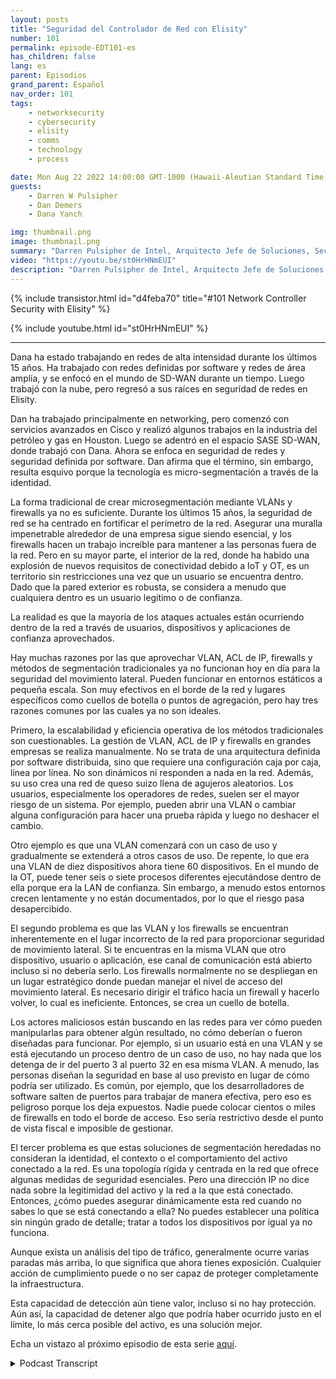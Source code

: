 ```yaml
---
layout: posts
title: "Seguridad del Controlador de Red con Elisity"
number: 101
permalink: episode-EDT101-es
has_children: false
lang: es
parent: Episodios
grand_parent: Español
nav_order: 101
tags:
    - networksecurity
    - cybersecurity
    - elisity
    - comms
    - technology
    - process

date: Mon Aug 22 2022 14:00:00 GMT-1000 (Hawaii-Aleutian Standard Time)
guests:
    - Darren W Pulsipher
    - Dan Demers
    - Dana Yanch

img: thumbnail.png
image: thumbnail.png
summary: "Darren Pulsipher de Intel, Arquitecto Jefe de Soluciones, Sector Público, entrevista a los expertos en seguridad de redes Dana Yanch y Dan Demers de Elisity sobre técnicas de seguridad del controlador de la red y arquitecturas de confianza cero."
video: "https://youtu.be/st0HrHNmEUI"
description: "Darren Pulsipher de Intel, Arquitecto Jefe de Soluciones, Sector Público, entrevista a los expertos en seguridad de redes Dana Yanch y Dan Demers de Elisity sobre técnicas de seguridad del controlador de la red y arquitecturas de confianza cero."
---
```


<div>
{% include transistor.html id="d4feba70" title="#101 Network Controller Security with Elisity" %}

{% include youtube.html id="st0HrHNmEUI" %}
</div>

---

Dana ha estado trabajando en redes de alta intensidad durante los últimos 15 años. Ha trabajado con redes definidas por software y redes de área amplia, y se enfocó en el mundo de SD-WAN durante un tiempo. Luego trabajó con la nube, pero regresó a sus raíces en seguridad de redes en Elisity.

Dan ha trabajado principalmente en networking, pero comenzó con servicios avanzados en Cisco y realizó algunos trabajos en la industria del petróleo y gas en Houston. Luego se adentró en el espacio SASE SD-WAN, donde trabajó con Dana. Ahora se enfoca en seguridad de redes y seguridad definida por software. Dan afirma que el término, sin embargo, resulta esquivo porque la tecnología es micro-segmentación a través de la identidad.

La forma tradicional de crear microsegmentación mediante VLANs y firewalls ya no es suficiente. Durante los últimos 15 años, la seguridad de red se ha centrado en fortificar el perímetro de la red. Asegurar una muralla impenetrable alrededor de una empresa sigue siendo esencial, y los firewalls hacen un trabajo increíble para mantener a las personas fuera de la red. Pero en su mayor parte, el interior de la red, donde ha habido una explosión de nuevos requisitos de conectividad debido a IoT y OT, es un territorio sin restricciones una vez que un usuario se encuentra dentro. Dado que la pared exterior es robusta, se considera a menudo que cualquiera dentro es un usuario legítimo o de confianza.

La realidad es que la mayoría de los ataques actuales están ocurriendo dentro de la red a través de usuarios, dispositivos y aplicaciones de confianza aprovechados.

Hay muchas razones por las que aprovechar VLAN, ACL de IP, firewalls y métodos de segmentación tradicionales ya no funcionan hoy en día para la seguridad del movimiento lateral. Pueden funcionar en entornos estáticos a pequeña escala. Son muy efectivos en el borde de la red y lugares específicos como cuellos de botella o puntos de agregación, pero hay tres razones comunes por las cuales ya no son ideales.

Primero, la escalabilidad y eficiencia operativa de los métodos tradicionales son cuestionables. La gestión de VLAN, ACL de IP y firewalls en grandes empresas se realiza manualmente. No se trata de una arquitectura definida por software distribuida, sino que requiere una configuración caja por caja, línea por línea. No son dinámicos ni responden a nada en la red. Además, su uso crea una red de queso suizo llena de agujeros aleatorios. Los usuarios, especialmente los operadores de redes, suelen ser el mayor riesgo de un sistema. Por ejemplo, pueden abrir una VLAN o cambiar alguna configuración para hacer una prueba rápida y luego no deshacer el cambio.

Otro ejemplo es que una VLAN comenzará con un caso de uso y gradualmente se extenderá a otros casos de uso. De repente, lo que era una VLAN de diez dispositivos ahora tiene 60 dispositivos. En el mundo de la OT, puede tener seis o siete procesos diferentes ejecutándose dentro de ella porque era la LAN de confianza. Sin embargo, a menudo estos entornos crecen lentamente y no están documentados, por lo que el riesgo pasa desapercibido.

El segundo problema es que las VLAN y los firewalls se encuentran inherentemente en el lugar incorrecto de la red para proporcionar seguridad de movimiento lateral. Si te encuentras en la misma VLAN que otro dispositivo, usuario o aplicación, ese canal de comunicación está abierto incluso si no debería serlo. Los firewalls normalmente no se despliegan en un lugar estratégico donde puedan manejar el nivel de acceso del movimiento lateral. Es necesario dirigir el tráfico hacia un firewall y hacerlo volver, lo cual es ineficiente. Entonces, se crea un cuello de botella.

Los actores maliciosos están buscando en las redes para ver cómo pueden manipularlas para obtener algún resultado, no cómo deberían o fueron diseñadas para funcionar. Por ejemplo, si un usuario está en una VLAN y se está ejecutando un proceso dentro de un caso de uso, no hay nada que los detenga de ir del puerto 3 al puerto 32 en esa misma VLAN. A menudo, las personas diseñan la seguridad en base al uso previsto en lugar de cómo podría ser utilizado. Es común, por ejemplo, que los desarrolladores de software salten de puertos para trabajar de manera efectiva, pero eso es peligroso porque los deja expuestos. Nadie puede colocar cientos o miles de firewalls en todo el borde de acceso. Eso sería restrictivo desde el punto de vista fiscal e imposible de gestionar.

El tercer problema es que estas soluciones de segmentación heredadas no consideran la identidad, el contexto o el comportamiento del activo conectado a la red. Es una topología rígida y centrada en la red que ofrece algunas medidas de seguridad esenciales. Pero una dirección IP no dice nada sobre la legitimidad del activo y la red a la que está conectado. Entonces, ¿cómo puedes asegurar dinámicamente esta red cuando no sabes lo que se está conectando a ella? No puedes establecer una política sin ningún grado de detalle; tratar a todos los dispositivos por igual ya no funciona.

Aunque exista un análisis del tipo de tráfico, generalmente ocurre varias paradas más arriba, lo que significa que ahora tienes exposición. Cualquier acción de cumplimiento puede o no ser capaz de proteger completamente la infraestructura.

Esta capacidad de detección aún tiene valor, incluso si no hay protección. Aún así, la capacidad de detener algo que podría haber ocurrido justo en el límite, lo más cerca posible del activo, es una solución mejor.

Echa un vistazo al próximo episodio de esta serie [aquí](episode-EDT101).



<details>
<summary> Podcast Transcript </summary>

<p></p>

</details>
